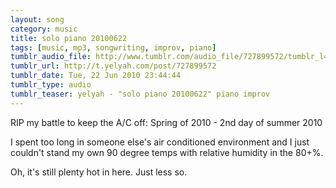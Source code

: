 ```yaml
---
layout: song
category: music
title: solo piano 20100622
tags: [music, mp3, songwriting, improv, piano]
tumblr_audio_file: http://www.tumblr.com/audio_file/727899572/tumblr_l4gaikpbZx1qzo4ep
tumblr_url: http://t.yelyah.com/post/727899572
tumblr_date: Tue, 22 Jun 2010 23:44:44
tumblr_type: audio
tumblr_teaser: yelyah - "solo piano 20100622" piano improv
---
```

RIP my battle to keep the A/C off: Spring of 2010 - 2nd day of summer 2010

I spent too long in someone else's air conditioned environment and I just couldn't stand my own 90 degree temps with relative humidity in the 80+%.

Oh, it's still plenty hot in here. Just less so.
